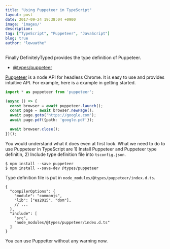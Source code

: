 ```yaml
---
title: "Using Puppeteer in TypeScript"
layout: post
date: 2017-09-24 19:38:04 +0900
image: 'images/'
description: 
tag: ["TypeScript", "Puppeteer", "JavaScript"]
blog: true
author: "lewuathe"
---
```


Finally DefinitelyTyped provides the type definition of Puppeteer.

* [@types/puppeteer](https://github.com/DefinitelyTyped/DefinitelyTyped/tree/master/types/puppeteer)

[Puppeteer](https://github.com/GoogleChrome/puppeteer) is a node API for headless Chrome. It is easy to use and provides intuitive API. For example, here is a example in getting started.

```typescript
import * as puppeteer from 'puppeteer';

(async () => {
  const browser = await puppeteer.launch();
  const page = await browser.newPage();
  await page.goto('https://google.com');
  await page.pdf({path: 'google.pdf'});

  await browser.close();
})();
```

You would understand what it does even at first look. What we need to do to use Puppeteer in TypeScript are 1) Install Puppeteer and Puppeteer type definitin, 2) Include type definition file into `tsconfig.json`. 

```
$ npm install --save puppeteer
$ npm install --save-dev @types/puppeteer
```

Type definition file is put in `node_modules/@types/puppeteer/index.d.ts`.

```
{
  "compilerOptions": {
    "module": "commonjs",
    "lib": ["es2015", "dom"],
    // ...
  },
  "include": [
    "src",
    "node_modules/@types/puppeteer/index.d.ts"
  ]
}
```

You can use Puppetter without any warning now. 


